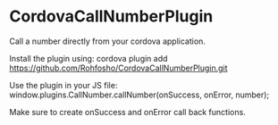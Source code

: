 CordovaCallNumberPlugin
=======================

Call a number directly from your cordova application.

Install the plugin using:
        cordova plugin add https://github.com/Rohfosho/CordovaCallNumberPlugin.git

Use the plugin in your JS file:
        window.plugins.CallNumber.callNumber(onSuccess, onError, number);

Make sure to create onSuccess and onError call back functions.
